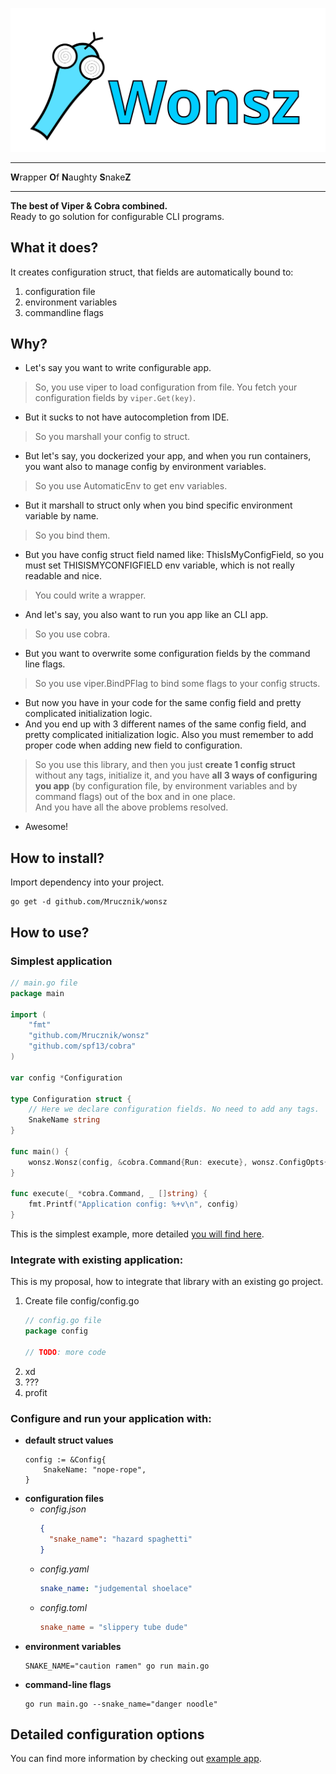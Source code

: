 ![img](wonsz.svg)

---

**W**rapper **O**f **N**aughty **S**nake**Z**

---

**The best of Viper & Cobra combined.**  
Ready to go solution for configurable CLI programs.

## What it does?

It creates configuration struct, that fields are automatically bound to:

1. configuration file
2. environment variables
3. commandline flags

## Why?

- Let's say you want to write configurable app.

> So, you use viper to load configuration from file. You fetch your configuration fields by `viper.Get(key)`.

- But it sucks to not have autocompletion from IDE.

> So you marshall your config to struct.

- But let's say, you dockerized your app, and when you run containers, you want also to manage config by environment
  variables.

> So you use AutomaticEnv to get env variables.

- But it marshall to struct only when you bind specific environment variable by name.

> So you bind them.

- But you have config struct field named like: ThisIsMyConfigField, so you must set THISISMYCONFIGFIELD env variable,
  which is not really readable and nice.

> You could write a wrapper.

- And let's say, you also want to run you app like an CLI app.

> So you use cobra.

- But you want to overwrite some configuration fields by the command line flags.

> So you use viper.BindPFlag to bind some flags to your config structs.

- But now you have in your code for the same config field and pretty complicated initialization logic.
- And you end up with 3 different names of the same config field, and pretty complicated initialization logic. Also you
  must remember to add proper code when adding new field to configuration.

> So you use this library, and then you just **create 1 config struct** without any tags, initialize it,
> and you have **all 3 ways of configuring you app** (by configuration file, by environment variables and by command flags) out of the box and in one place.  
> And you have all the above problems resolved.

- Awesome!

## How to install?

Import dependency into your project.

```shell
go get -d github.com/Mrucznik/wonsz
```

## How to use?

### Simplest application

```go
// main.go file
package main

import (
	"fmt"
	"github.com/Mrucznik/wonsz"
	"github.com/spf13/cobra"
)

var config *Configuration

type Configuration struct {
	// Here we declare configuration fields. No need to add any tags.
	SnakeName string
}

func main() {
	wonsz.Wonsz(config, &cobra.Command{Run: execute}, wonsz.ConfigOpts{})
}

func execute(_ *cobra.Command, _ []string) {
	fmt.Printf("Application config: %+v\n", config)
}
```

This is the simplest example, more detailed [you will find here](example/example.go).

### Integrate with existing application:

This is my proposal, how to integrate that library with an existing go project.

1. Create file config/config.go
    ```go
    // config.go file
    package config
   
   // TODO: more code
    ```
2. xd
3. ???
4. profit

### Configure and run your application with:

- **default struct values**
  ```cgo
  config := &Config{
      SnakeName: "nope-rope",
  }
  ```
- **configuration files**
    - *config.json*
      ```json
      {
        "snake_name": "hazard spaghetti" 
      }
      ```
    - *config.yaml*
      ```yaml
      snake_name: "judgemental shoelace"
      ``` 
    - *config.toml*
      ```toml
      snake_name = "slippery tube dude"
      ```
- **environment variables**
  ```shell
  SNAKE_NAME="caution ramen" go run main.go
  ```
- **command-line flags**
  ```shell
  go run main.go --snake_name="danger noodle"
  ``` 

## Detailed configuration options

You can find more information by checking out [example app](example/example.go).